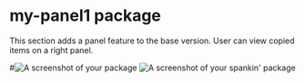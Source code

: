 # my-panel1 package

This section adds a panel feature to the base version. User can view copied items on a right panel.

#![A screenshot of your package](https://github.com/cleebp/csc-510-group-g/tree/master/mar1/clipit-panel/panel1.gif)
![A screenshot of your spankin' package](https://github.com/cleebp/csc-510-group-g/blob/master/mar1/clipit-panel/panel1.gif)
